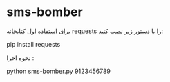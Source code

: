 # sms-bomber
برای استفاده اول کتابخانه requests را با دستور زیر نصب کنید:

pip install requests


نحوه اجرا :

python sms-bomber.py 9123456789
